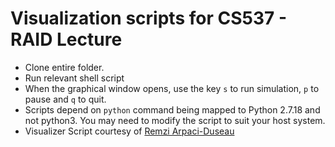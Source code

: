 # Visualization scripts for CS537 - RAID Lecture

- Clone entire folder.
- Run relevant shell script
- When the graphical window opens, use the key `s` to run simulation, `p` to pause and `q` to quit.
- Scripts depend on `python` command being mapped to Python 2.7.18 and not python3. You may need to modify the script to suit your host system. 
- Visualizer Script courtesy of [Remzi Arpaci-Duseau](https://github.com/remzi-arpacidusseau/ostep-homework/tree/master/file-raid)
